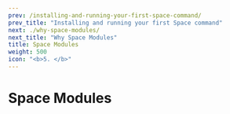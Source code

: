 ```yaml
---
prev: /installing-and-running-your-first-space-command/
prev_title: "Installing and running your first Space command"
next: ./why-space-modules/
next_title: "Why Space Modules"
title: Space Modules
weight: 500
icon: "<b>5. </b>"
---
```


# Space Modules
